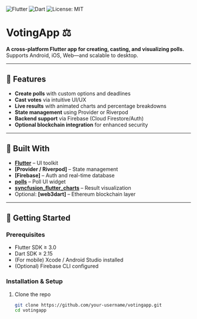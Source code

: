 <!-- PROJECT SHIELDS -->
![Flutter](https://img.shields.io/badge/Flutter-3.x-blue)
![Dart](https://img.shields.io/badge/Dart-2.x-blue)
![License: MIT](https://img.shields.io/badge/License-MIT-green)

# VotingApp ⚖️

**A cross-platform Flutter app for creating, casting, and visualizing polls.**  
Supports Android, iOS, Web—and scalable to desktop.

---

## 🚀 Features

- **Create polls** with custom options and deadlines  
- **Cast votes** via intuitive UI/UX  
- **Live results** with animated charts and percentage breakdowns  
- **State management** using Provider or Riverpod  
- **Backend support** via Firebase (Cloud Firestore/Auth)  
- **Optional blockchain integration** for enhanced security

---

## 🎯 Built With

- **[Flutter](https://flutter.dev/)** – UI toolkit  
- **[Provider / Riverpod]** – State management  
- **[Firebase]** – Auth and real-time database  
- **[polls](https://pub.dev/packages/polls)** – Poll UI widget  
- **[syncfusion_flutter_charts](https://pub.dev/packages/syncfusion_flutter_charts)** – Result visualization  
- Optional: **[web3dart]** – Ethereum blockchain layer

---



## 🧱 Getting Started

### Prerequisites

- Flutter SDK ≥ 3.0  
- Dart SDK ≥ 2.15  
- (For mobile) Xcode / Android Studio installed  
- (Optional) Firebase CLI configured  

### Installation & Setup

1. Clone the repo  
   ```bash
   git clone https://github.com/your-username/votingapp.git
   cd votingapp
